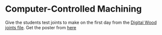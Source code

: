 # Computer-Controlled Machining

Give the students test joints to make on the first day from the [Digital Wood joints file](http://www.flexiblestream.org/project/50-digital-wood-joints). Get the poster from [here](http://www.instructables.com/id/50-Digital-Joints-poster-visual-reference/) 
